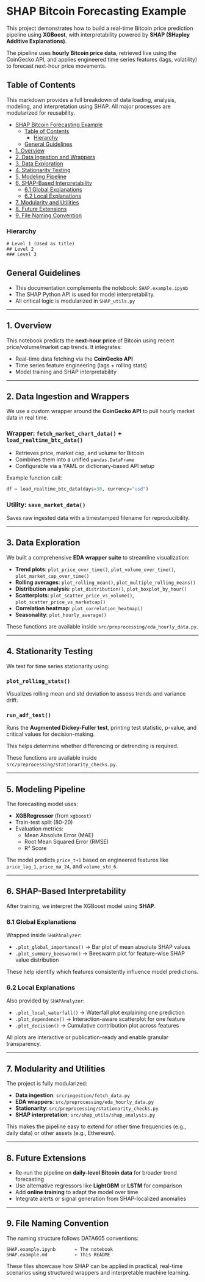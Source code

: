# SHAP Bitcoin Forecasting Example

This project demonstrates how to build a real-time Bitcoin price prediction pipeline using **XGBoost**, with interpretability powered by **SHAP (SHapley Additive Explanations)**.

The pipeline uses **hourly Bitcoin price data**, retrieved live using the CoinGecko API, and applies engineered time series features (lags, volatility) to forecast next-hour price movements.

## Table of Contents

This markdown provides a full breakdown of data loading, analysis, modeling, and interpretation using SHAP. All major processes are modularized for reusability.

<!-- toc -->

- [SHAP Bitcoin Forecasting Example](#shap-bitcoin-forecasting-example)
  - [Table of Contents](#table-of-contents)
    - [Hierarchy](#hierarchy)
  - [General Guidelines](#general-guidelines)
- [1. Overview](#1-overview)
- [2. Data Ingestion and Wrappers](#2-data-ingestion-and-wrappers)
- [3. Data Exploration](#3-data-exploration)
- [4. Stationarity Testing](#4-stationarity-testing)
- [5. Modeling Pipeline](#5-modeling-pipeline)
- [6. SHAP-Based Interpretability](#6-shap-based-interpretability)
  - [6.1 Global Explanations](#61-global-explanations)
  - [6.2 Local Explanations](#62-local-explanations)
- [7. Modularity and Utilities](#7-modularity-and-utilities)
- [8. Future Extensions](#8-future-extensions)
- [9. File Naming Convention](#9-file-naming-convention)

<!-- tocstop -->

### Hierarchy

```
# Level 1 (Used as title)
## Level 2
### Level 3
```

## General Guidelines

- This documentation complements the notebook: `SHAP.example.ipynb`
- The SHAP Python API is used for model interpretability.
- All critical logic is modularized in `SHAP_utils.py`

---

## 1. Overview

This notebook predicts the **next-hour price** of Bitcoin using recent price/volume/market cap trends. It integrates:

- Real-time data fetching via the **CoinGecko API**
- Time series feature engineering (lags + rolling stats)
- Model training and SHAP interpretability

---

## 2. Data Ingestion and Wrappers

We use a custom wrapper around the **CoinGecko API** to pull hourly market data in real time.

### Wrapper: `fetch_market_chart_data()` + `load_realtime_btc_data()`

- Retrieves price, market cap, and volume for Bitcoin
- Combines them into a unified `pandas.DataFrame`
- Configurable via a YAML or dictionary-based API setup

Example function call:

```python
df = load_realtime_btc_data(days=30, currency="usd")
```

### Utility: `save_market_data()`

Saves raw ingested data with a timestamped filename for reproducibility.

---

## 3. Data Exploration

We built a comprehensive **EDA wrapper suite** to streamline visualization:

- **Trend plots**: `plot_price_over_time()`, `plot_volume_over_time()`, `plot_market_cap_over_time()`
- **Rolling averages**: `plot_rolling_mean()`, `plot_multiple_rolling_means()`
- **Distribution analysis**: `plot_distribution()`, `plot_boxplot_by_hour()`
- **Scatterplots**: `plot_scatter_price_vs_volume()`, `plot_scatter_price_vs_marketcap()`
- **Correlation heatmap**: `plot_correlation_heatmap()`
- **Seasonality**: `plot_hourly_average()`

These functions are available inside `src/preprocessing/eda_hourly_data.py`.

---

## 4. Stationarity Testing

We test for time series stationarity using:

### `plot_rolling_stats()`

Visualizes rolling mean and std deviation to assess trends and variance drift.

### `run_adf_test()`

Runs the **Augmented Dickey-Fuller test**, printing test statistic, p-value, and critical values for decision-making.

This helps determine whether differencing or detrending is required.

These functions are available inside `src/preprocessing/stationarity_checks.py`.

---

## 5. Modeling Pipeline

The forecasting model uses:

- **XGBRegressor** (from `xgboost`)
- Train-test split (80-20)
- Evaluation metrics:
  - Mean Absolute Error (MAE)
  - Root Mean Squared Error (RMSE)
  - R² Score

The model predicts `price_t+1` based on engineered features like `price_lag_1`, `price_ma_24`, and `volume_std_6`.

---

## 6. SHAP-Based Interpretability

After training, we interpret the XGBoost model using **SHAP**.

### 6.1 Global Explanations

Wrapped inside `SHAPAnalyzer`:

- `.plot_global_importance()` → Bar plot of mean absolute SHAP values
- `.plot_summary_beeswarm()` → Beeswarm plot for feature-wise SHAP value distribution

These help identify which features consistently influence model predictions.

### 6.2 Local Explanations

Also provided by `SHAPAnalyzer`:

- `.plot_local_waterfall()` → Waterfall plot explaining one prediction
- `.plot_dependence()` → Interaction-aware scatterplot for one feature
- `.plot_decision()` → Cumulative contribution plot across features

All plots are interactive or publication-ready and enable granular transparency.

---

## 7. Modularity and Utilities

The project is fully modularized:

- **Data ingestion**: `src/ingestion/fetch_data.py`
- **EDA wrappers**: `src/preprocessing/eda_hourly_data.py`
- **Stationarity**: `src/preprocessing/stationarity_checks.py`
- **SHAP interpretation**: `src/shap_utils/shap_analysis.py`

This makes the pipeline easy to extend for other time frequencies (e.g., daily data) or other assets (e.g., Ethereum).

---

## 8. Future Extensions

- Re-run the pipeline on **daily-level Bitcoin data** for broader trend forecasting
- Use alternative regressors like **LightGBM** or **LSTM** for comparison
- Add **online training** to adapt the model over time
- Integrate alerts or signal generation from SHAP-localized anomalies

---

## 9. File Naming Convention

The naming structure follows DATA605 conventions:

```
SHAP.example.ipynb       ← The notebook
SHAP.example.md          ← This README
```

These files showcase how SHAP can be applied in practical, real-time scenarios using structured wrappers and interpretable machine learning.
